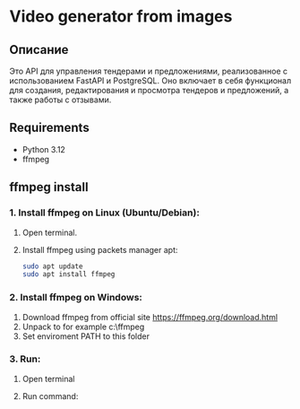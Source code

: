 # Video generator from images

## Описание

Это API для управления тендерами и предложениями, реализованное с использованием FastAPI и PostgreSQL. Оно включает в себя функционал для создания, редактирования и просмотра тендеров и предложений, а также работы с отзывами.

## Requirements

- Python 3.12
- ffmpeg


## ffmpeg install

### 1. Install ffmpeg on Linux (Ubuntu/Debian):

1. Open terminal.
2. Install ffmpeg using packets manager apt:

   ```bash
   sudo apt update
   sudo apt install ffmpeg
   ```
### 2. Install ffmpeg on Windows:

1. Download ffmpeg from official site https://ffmpeg.org/download.html
2. Unpack to for example c:\ffmpeg
3. Set enviroment PATH to this folder

### 3. Run:
1. Open terminal 
2. Run command:

   ```python main.py
   ```
